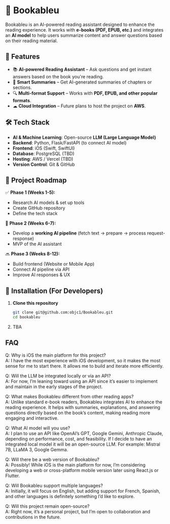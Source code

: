 # 📖 Bookableu

Bookableu is an AI-powered reading assistant designed to enhance the reading experience. It works with **e-books (PDF, EPUB, etc.)** and integrates an **AI model** to help users summarize content and answer questions based on their reading material.

## 🚀 Features

- 📚 **AI-powered Reading Assistant** – Ask questions and get instant answers based on the book you're reading.
- 📝 **Smart Summaries** – Get AI-generated summaries of chapters or sections.
- 🔍 **Multi-format Support** – Works with **PDF, EPUB, and other popular formats**.
- ☁ **Cloud Integration** – Future plans to host the project on **AWS**.

## 🛠️ Tech Stack

- **AI & Machine Learning**: Open-source **LLM (Large Language Model)**
- **Backend**: Python, Flask/FastAPI (to connect AI model)
- **Frontend**: iOS (Swift, SwiftUI)
- **Database**: PostgreSQL (TBD)
- **Hosting**: AWS / Vercel (TBD)
- **Version Control**: Git & GitHub

## 📂 Project Roadmap

✅ **Phase 1 (Weeks 1-5):**  
- Research AI models & set up tools  
- Create GitHub repository  
- Define the tech stack  

🔄 **Phase 2 (Weeks 6-7):**  
- Develop a **working AI pipeline** (fetch text → prepare → process request-response)  
- MVP of the AI assistant  

🔜 **Phase 3 (Weeks 8-12):**  
- Build frontend (Website or Mobile App)  
- Connect AI pipeline via API  
- Improve AI responses & UX  

## 🔧 Installation (For Developers)

1. **Clone this repository**  
   ```bash
   git clone git@github.com:objc1/Bookableu.git
   cd bookableu
   ```
2. TBA

## FAQ
Q: Why is iOS the main platform for this project? <br>
A: I have the most experience with iOS development, so it makes the most sense for me to start there. It allows me to build and iterate more efficiently.

Q: Will the LLM be integrated locally or via an API? <br>
A: For now, I’m leaning toward using an API since it’s easier to implement and maintain in the early stages of the project.

Q: What makes Bookableu different from other reading apps? <br>
A: Unlike standard e-book readers, Bookableu integrates AI to enhance the reading experience. It helps with summaries, explanations, and answering questions directly based on the book’s content, making reading more engaging and interactive.

Q: What AI model will you use? <br>
A: I plan to use an API like OpenAI’s GPT, Google Gemini, Anthropic Claude, depending on performance, cost, and feasibility. If I decide to have an integrated local model it will be an open-source LLM. For example: Mistral 7B, LLaMA 3, Google Gemma.

Q: Will there be a web version of Bookableu? <br>
A: Possibly! While iOS is the main platform for now, I’m considering developing a web or cross-platform mobile version later using React.js or Flutter.

Q: Will Bookableu support multiple languages? <br>
A: Initially, it will focus on English, but adding support for French, Spanish, and other languages is definitely something I’d like to explore.

Q: Will this project remain open-source? <br>
A: Right now, it’s a personal project, but I’m open to collaboration and contributions in the future.
